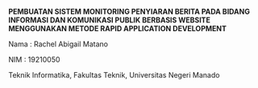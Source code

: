 **PEMBUATAN SISTEM MONITORING PENYIARAN BERITA PADA BIDANG INFORMASI DAN KOMUNIKASI PUBLIK BERBASIS WEBSITE MENGGUNAKAN METODE RAPID APPLICATION DEVELOPMENT**

Nama    : Rachel Abigail Matano 

NIM     : 19210050 

Teknik Informatika, Fakultas Teknik, Universitas Negeri Manado
